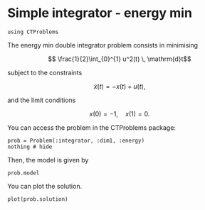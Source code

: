 # Simple integrator - energy min

```@example main
using CTProblems
```

The energy min double integrator problem consists in minimising
```math
    \frac{1}{2}\int_{0}^{1} u^2(t) \, \mathrm{d}t
```
subject to the constraints
```math
    \dot x(t) = - x(t) + u(t),
```
and the limit conditions
```math
    x(0) = -1, \quad x(1) = 0.
```

You can access the problem in the CTProblems package:
```@example main
prob = Problem(:integrator, :dim1, :energy)
nothing # hide
```

Then, the model is given by
```@example main
prob.model
```

You can plot the solution.
```@example main
plot(prob.solution)
```
